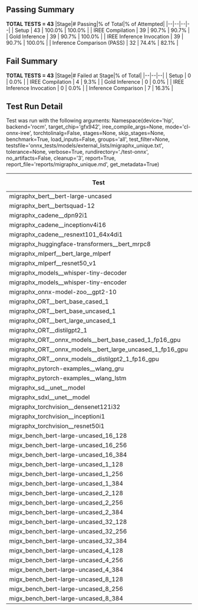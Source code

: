 ## Passing Summary

**TOTAL TESTS = 43**
|Stage|# Passing|% of Total|% of Attempted|
|--|--|--|--|
| Setup | 43 | 100.0% | 100.0% |
| IREE Compilation | 39 | 90.7% | 90.7% |
| Gold Inference | 39 | 90.7% | 100.0% |
| IREE Inference Invocation | 39 | 90.7% | 100.0% |
| Inference Comparison (PASS) | 32 | 74.4% | 82.1% |
## Fail Summary

**TOTAL TESTS = 43**
|Stage|# Failed at Stage|% of Total|
|--|--|--|
| Setup | 0 | 0.0% |
| IREE Compilation | 4 | 9.3% |
| Gold Inference | 0 | 0.0% |
| IREE Inference Invocation | 0 | 0.0% |
| Inference Comparison | 7 | 16.3% |
## Test Run Detail
Test was run with the following arguments:
Namespace(device='hip', backend='rocm', target_chip='gfx942', iree_compile_args=None, mode='cl-onnx-iree', torchtolinalg=False, stages=None, skip_stages=None, benchmark=True, load_inputs=False, groups='all', test_filter=None, testsfile='onnx_tests/models/external_lists/migraphx_unique.txt', tolerance=None, verbose=True, rundirectory='./test-onnx', no_artifacts=False, cleanup='3', report=True, report_file='reports/migraphx_unique.md', get_metadata=True)

| Test | Exit Status | Mean Benchmark Time (ms) | Notes |
|--|--|--|--|
| migraphx_bert__bert-large-uncased | PASS | 19.106459716829967 | |
| migraphx_bert__bertsquad-12 | compilation | None | |
| migraphx_cadene__dpn92i1 | PASS | 3.798254952265846 | |
| migraphx_cadene__inceptionv4i16 | PASS | 27.246440523483148 | |
| migraphx_cadene__resnext101_64x4di1 | PASS | 4.431841822597796 | |
| migraphx_huggingface-transformers__bert_mrpc8 | PASS | 7.100294649573319 | |
| migraphx_mlperf__bert_large_mlperf | PASS | 27.916347614179056 | |
| migraphx_mlperf__resnet50_v1 | Numerics | 14.532290095761164 | |
| migraphx_models__whisper-tiny-decoder | PASS | 39.385292711028576 | |
| migraphx_models__whisper-tiny-encoder | Numerics | 126.46979255239582 | |
| migraphx_onnx-model-zoo__gpt2-10 | compilation | None | |
| migraphx_ORT__bert_base_cased_1 | PASS | 117.36331973224878 | |
| migraphx_ORT__bert_base_uncased_1 | PASS | 119.2061751628191 | |
| migraphx_ORT__bert_large_uncased_1 | PASS | 521.9314580317587 | |
| migraphx_ORT__distilgpt2_1 | PASS | 68.8303262926638 | |
| migraphx_ORT__onnx_models__bert_base_cased_1_fp16_gpu | Numerics | 62.793012719008736 | |
| migraphx_ORT__onnx_models__bert_large_uncased_1_fp16_gpu | Numerics | 307.54702103634673 | |
| migraphx_ORT__onnx_models__distilgpt2_1_fp16_gpu | Numerics | 36.105298217929274 | |
| migraphx_pytorch-examples__wlang_gru | PASS | 18.612569554803752 | |
| migraphx_pytorch-examples__wlang_lstm | PASS | 9.661677521875216 | |
| migraphx_sd__unet__model | import_model | None | |
| migraphx_sdxl__unet__model | import_model | None | |
| migraphx_torchvision__densenet121i32 | PASS | 17.776336147411104 | |
| migraphx_torchvision__inceptioni1 | PASS | 4.437062756672579 | |
| migraphx_torchvision__resnet50i1 | PASS | 3.1457832127404104 | |
| migx_bench_bert-large-uncased_16_128 | PASS | 27.245995509497916 | |
| migx_bench_bert-large-uncased_16_256 | PASS | 39.425791564604474 | |
| migx_bench_bert-large-uncased_16_384 | Numerics | 58.05413477355614 | |
| migx_bench_bert-large-uncased_1_128 | PASS | 12.20589334977491 | |
| migx_bench_bert-large-uncased_1_256 | PASS | 12.37577907482369 | |
| migx_bench_bert-large-uncased_1_384 | PASS | 19.301091247397633 | |
| migx_bench_bert-large-uncased_2_128 | PASS | 12.834508375297965 | |
| migx_bench_bert-large-uncased_2_256 | PASS | 19.291684885198872 | |
| migx_bench_bert-large-uncased_2_384 | PASS | 20.070333217847203 | |
| migx_bench_bert-large-uncased_32_128 | PASS | 37.86134127151678 | |
| migx_bench_bert-large-uncased_32_256 | PASS | 73.80076415871304 | |
| migx_bench_bert-large-uncased_32_384 | Numerics | 115.41167532171433 | |
| migx_bench_bert-large-uncased_4_128 | PASS | 19.734344153052746 | |
| migx_bench_bert-large-uncased_4_256 | PASS | 20.71612363900332 | |
| migx_bench_bert-large-uncased_4_384 | PASS | 24.198857699413836 | |
| migx_bench_bert-large-uncased_8_128 | PASS | 21.003711185710248 | |
| migx_bench_bert-large-uncased_8_256 | PASS | 27.857975657097995 | |
| migx_bench_bert-large-uncased_8_384 | PASS | 34.571609275493145 | |

